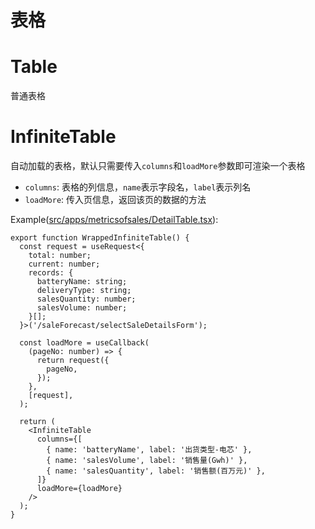 # 表格

# Table

普通表格

# InfiniteTable

自动加载的表格，默认只需要传入`columns`和`loadMore`参数即可渲染一个表格

- `columns`: 表格的列信息，`name`表示字段名，`label`表示列名
- `loadMore`: 传入页信息，返回该页的数据的方法

Example([src/apps/metricsofsales/DetailTable.tsx](../../apps/metricsofsales/DetailTable.tsx)):

```tsx
export function WrappedInfiniteTable() {
  const request = useRequest<{
    total: number;
    current: number;
    records: {
      batteryName: string;
      deliveryType: string;
      salesQuantity: number;
      salesVolume: number;
    }[];
  }>('/saleForecast/selectSaleDetailsForm');

  const loadMore = useCallback(
    (pageNo: number) => {
      return request({
        pageNo,
      });
    },
    [request],
  );

  return (
    <InfiniteTable
      columns={[
        { name: 'batteryName', label: '出货类型-电芯' },
        { name: 'salesVolume', label: '销售量(Gwh)' },
        { name: 'salesQuantity', label: '销售额(百万元)' },
      ]}
      loadMore={loadMore}
    />
  );
}
```
